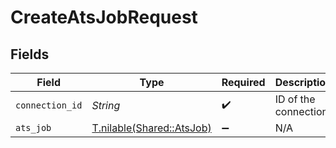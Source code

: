 # CreateAtsJobRequest


## Fields

| Field                                                      | Type                                                       | Required                                                   | Description                                                |
| ---------------------------------------------------------- | ---------------------------------------------------------- | ---------------------------------------------------------- | ---------------------------------------------------------- |
| `connection_id`                                            | *String*                                                   | :heavy_check_mark:                                         | ID of the connection                                       |
| `ats_job`                                                  | [T.nilable(Shared::AtsJob)](../../models/shared/atsjob.md) | :heavy_minus_sign:                                         | N/A                                                        |